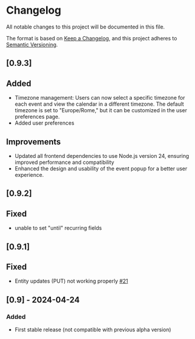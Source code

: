 # Changelog

All notable changes to this project will be documented in this file.

The format is based on [Keep a Changelog](https://keepachangelog.com/en/1.1.0/),
and this project adheres to [Semantic Versioning](https://semver.org/spec/v2.0.0.html).

## [0.9.3]

## Added
- Timezone management: Users can now select a specific timezone for each event and view the calendar in a different timezone. The default timezone is set to "Europe/Rome," but it can be customized in the user preferences page.
- Added user preferences

## Improvements
- Updated all frontend dependencies to use Node.js version 24, ensuring improved performance and compatibility
- Enhanced the design and usability of the event popup for a better user experience.

## [0.9.2]

## Fixed
- unable to set "until" recurring fields

## [0.9.1]

## Fixed
- Entity updates (PUT) not working properly [#21](https://github.com/SirChri/employee-shift-scheduler/issues/21)

## [0.9] - 2024-04-24

### Added

- First stable release (not compatible with previous alpha version)
